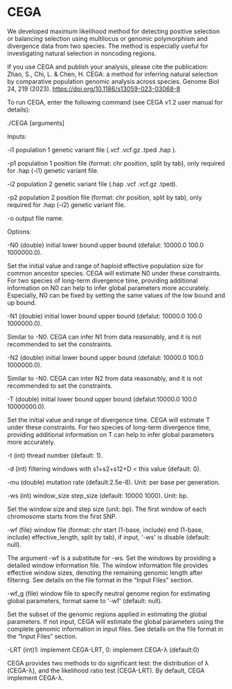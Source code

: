 # CEGA
We developed maximum likelihood method for detecting positive selection or balancing selection using multilocus or genomic polymorphism and divergence data from two species. The method is especially useful for investigating natural selection in noncoding regions.

If you use CEGA and publish your analysis, please cite the publication:
Zhao, S., Chi, L. & Chen, H. CEGA: a method for inferring natural selection by comparative population genomic analysis across species. Genome Biol 24, 219 (2023). https://doi.org/10.1186/s13059-023-03068-8

To run CEGA, enter the following command (see CEGA v1.2 user manual for details):

./CEGA [arguments]

Inputs:

-i1	population 1 genetic variant file (.vcf .vcf.gz .tped .hap ).

-p1	population 1 position file (format: chr position, split by tab), only required for .hap (-i1) genetic variant file.

-i2	population 2 genetic variant file (.hap .vcf .vcf.gz .tped).

-p2	population 2 position file (format: chr position, split by tab), only required for .hap (-i2) genetic variant file.

-o	output file name.

Options:

-N0 	(double) initial lower bound upper bound (defalut: 10000.0 100.0 1000000.0).

Set the initial value and range of haploid effective population size for common ancestor species. CEGA will estimate N0 under these constraints. For two species of long-term divergence time, providing additional information on N0 can help to infer global parameters more accurately. Especially, N0 can be fixed by setting the same values of the low bound and up bound. 

-N1	(double) initial lower bound upper bound (defalut: 10000.0 100.0 1000000.0).

Similar to -N0. CEGA can infer N1 from data reasonably, and it is not recommended to set the constraints.

-N2	(double) initial lower bound upper bound (defalut: 10000.0 100.0 1000000.0).

Similar to -N0. CEGA can inter N2 from data reasonably, and it is not recommended to set the constraints.

-T	(double) initial lower bound upper bound (defalut:10000.0 100.0 10000000.0).

Set the initial value and range of divergence time. CEGA will estimate T under these constraints. For two species of long-term divergence time, providing additional information on T can help to infer global parameters more accurately. 

-t	(int) thread number (default: 1).

-d	(int) filtering windows with s1+s2+s12+D < this value (default: 0).

-mu 	(double) mutation rate (default:2.5e-8). Unit: per base per generation.

-ws	(int) window_size step_size (default: 10000 1000). Unit: bp.

Set the window size and step size (unit: bp). The first window of each chromosome starts from the first SNP.

-wf 	(file) window file (format: chr start (1-base, include) end (1-base, include) effective_length, split by tab), if input, '-ws' is disable (default: null).

The argument -wf is a substitute for -ws. Set the windows by providing a detailed window information file. The window information file provides effective window sizes, denoting the remaining genomic length after filtering. See details on the file format in the “Input Files” section.

-wf_g	(file) window file to specify neutral genome region for estimating global parameters, format same to '-wf' (default: null).

Set the subset of the genomic regions applied in estimating the global parameters. If not input, CEGA will estimate the global parameters using the complete genomic information in input files. See details on the file format in the “Input Files” section.  

-LRT	(int)1: implement CEGA-LRT, 0: implement CEGA-λ (default:0)

CEGA provides two methods to do significant test: the distribution of λ (CEGA-λ), and the likelihood ratio test (CEGA-LRT). By default, CEGA implement CEGA-λ.
